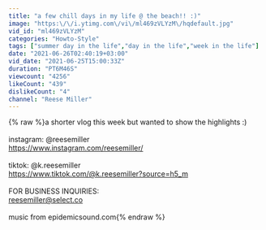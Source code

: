 ```yaml
---
title: "a few chill days in my life @ the beach!! :)"
image: "https:\/\/i.ytimg.com\/vi\/ml469zVLYzM\/hqdefault.jpg"
vid_id: "ml469zVLYzM"
categories: "Howto-Style"
tags: ["summer day in the life","day in the life","week in the life"]
date: "2021-06-26T02:40:19+03:00"
vid_date: "2021-06-25T15:00:33Z"
duration: "PT6M46S"
viewcount: "4256"
likeCount: "439"
dislikeCount: "4"
channel: "Reese Miller"
---
```

{% raw %}a shorter vlog this week but wanted to show the highlights :)<br /><br />instagram: @reesemiller<br /><a rel="nofollow" target="blank" href="https://www.instagram.com/reesemiller/">https://www.instagram.com/reesemiller/</a><br /><br />tiktok: @k.reesemiller<br /><a rel="nofollow" target="blank" href="https://www.tiktok.com/@k.reesemiller?source=h5_m">https://www.tiktok.com/@k.reesemiller?source=h5_m</a><br /><br />FOR BUSINESS INQUIRIES:<br />reesemiller@select.co<br /><br />music from epidemicsound.com{% endraw %}

